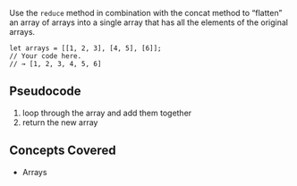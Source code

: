 Use the `reduce` method in combination with the concat method to “flatten” an array of arrays into a single array that has all the elements of the original arrays.

```
let arrays = [[1, 2, 3], [4, 5], [6]];
// Your code here.
// → [1, 2, 3, 4, 5, 6]
```

## Pseudocode 
1. loop through the array and add them together
2. return the new array

## Concepts Covered
- Arrays